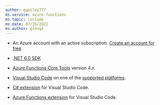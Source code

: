 ```yaml
---
author: ggailey777
ms.service: azure-functions
ms.topic: include
ms.date: 07/26/2022
ms.author: glenga
---
```


+ An Azure account with an active subscription. [Create an account for free](https://azure.microsoft.com/free/?ref=microsoft.com&utm_source=microsoft.com&utm_medium=docs&utm_campaign=visualstudio).

+ [.NET 6.0 SDK](https://dotnet.microsoft.com/download/dotnet/6.0)

+ [Azure Functions Core Tools](../articles/azure-functions/functions-run-local.md#install-the-azure-functions-core-tools) version 4.x.

+ [Visual Studio Code](https://code.visualstudio.com/) on one of the [supported platforms](https://code.visualstudio.com/docs/supporting/requirements#_platforms).

+ [C# extension](https://marketplace.visualstudio.com/items?itemName=ms-dotnettools.csharp) for Visual Studio Code.  

+ [Azure Functions extension](https://marketplace.visualstudio.com/items?itemName=ms-azuretools.vscode-azurefunctions) for Visual Studio Code.